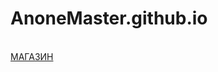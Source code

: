 # AnoneMaster.github.io
<br>
<a href="https://anonemaster.github.io/projects/shop/index.html">МАГАЗИН<a>
